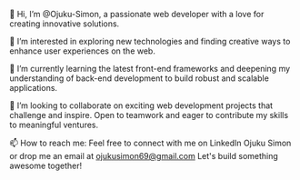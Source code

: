 👋 Hi, I’m @Ojuku-Simon, a passionate web developer with a love for creating innovative solutions.

👀 I’m interested in exploring new technologies and finding creative ways to enhance user experiences on the web.

🌱 I’m currently learning the latest front-end frameworks and deepening my understanding of back-end development to build robust and scalable applications.

💞️ I’m looking to collaborate on exciting web development projects that challenge and inspire. Open to teamwork and eager to contribute my skills to meaningful ventures.

📫 How to reach me: Feel free to connect with me on LinkedIn Ojuku Simon or drop me an email at ojukusimon69@gmail.com Let's build something awesome together!
<!---
Ojuku-Simon/Ojuku-Simon is a ✨ special ✨ repository because its `README.md` (this file) appears on your GitHub profile.
You can click the Preview link to take a look at your changes.
--->
